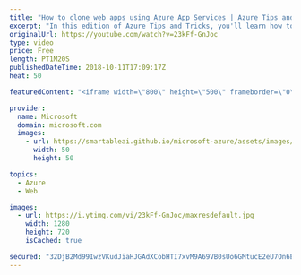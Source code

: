```yaml
---
title: "How to clone web apps using Azure App Services | Azure Tips and Tricks"
excerpt: "In this edition of Azure Tips and Tricks, you'll learn how to clone web apps using Azure App Services. If you have an existing application in Azure App Service that you want copied to another region, you can easily clone it by searching for \"clone\" instead of application instance.   For more tips and"
originalUrl: https://youtube.com/watch?v=23kFf-GnJoc
type: video
price: Free
length: PT1M20S
publishedDateTime: 2018-10-11T17:09:17Z
heat: 50

featuredContent: "<iframe width=\"800\" height=\"500\" frameborder=\"0\" src=\"https://www.youtube.com/embed/23kFf-GnJoc\" allow=\"accelerometer; autoplay; encrypted-media; gyroscope; picture-in-picture\" allowfullscreen></iframe>"

provider:
  name: Microsoft
  domain: microsoft.com
  images:
    - url: https://smartableai.github.io/microsoft-azure/assets/images/organizations/microsoft.com-50x50.jpg
      width: 50
      height: 50

topics:
  - Azure
  - Web

images:
  - url: https://i.ytimg.com/vi/23kFf-GnJoc/maxresdefault.jpg
    width: 1280
    height: 720
    isCached: true

secured: "32DjB2Md99IwzVKudJiaHJGAdXCobHTI7xvM9A69VB0sUo6GMtucE2eU7On6EDLiDlwwT7NqAK9ksFlcvNcmfuWrhB9PpYNDy/yQf/W7Bf3uygZy5l7mfBrulPi1RdC6n+dtyphWVP9V9qdMoHUwnAf1aP+q5/xgi/xx7YH/5I98+o8lfTPqMPT0yCepW1wAsQMVxN4gwH7y70xwFvaGPSvyRhKt8oB+HhU1gS0ejhLgfxmM4xlzxKjTMLkDPc4n5DbC/DDAwZuW+A7s+yoquJ2sFUqum7PgqX/TFG3lBPeASdVhF1TcZDbTtVbnX8uD0U9iON/N5SC25octf2l4ph1CcmbqxNOdwFERnKg7RhNXn5Zo8joVu6j8BNxdJbUcP1EQlMD6oekoNaJVWJ+NA4w/tRla0Pnf2KOUEYttb3c=;CW9mx6HMVKOEaX3SVJ1Xfg=="
---
```


